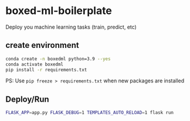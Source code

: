 # boxed-ml-boilerplate

Deploy you machine learning tasks (train, predict, etc)

## create environment

```sh
conda create -n boxedml python=3.9 --yes
conda activate boxedml
pip install -r requirements.txt
```

PS: Use ```pip freeze > requirements.txt``` when new packages are installed

## Deploy/Run

```sh
FLASK_APP=app.py FLASK_DEBUG=1 TEMPLATES_AUTO_RELOAD=1 flask run
```  

